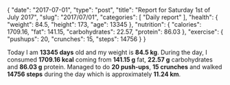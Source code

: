 {
    "date": "2017-07-01",
    "type": "post",
    "title": "Report for Saturday 1st of July 2017",
    "slug": "2017\/07\/01",
    "categories": [
        "Daily report"
    ],
    "health": {
        "weight": 84.5,
        "height": 173,
        "age": 13345
    },
    "nutrition": {
        "calories": 1709.16,
        "fat": 141.15,
        "carbohydrates": 22.57,
        "protein": 86.03
    },
    "exercise": {
        "pushups": 20,
        "crunches": 15,
        "steps": 14756
    }
}

Today I am <strong>13345 days</strong> old and my weight is <strong>84.5 kg</strong>. During the day, I consumed <strong>1709.16 kcal</strong> coming from <strong>141.15 g</strong> fat, <strong>22.57 g</strong> carbohydrates and <strong>86.03 g</strong> protein. Managed to do <strong>20 push-ups</strong>, <strong>15 crunches</strong> and walked <strong>14756 steps</strong> during the day which is approximately <strong>11.24 km</strong>.